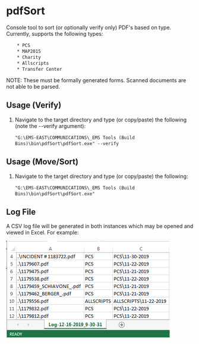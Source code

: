 # pdfSort
Console tool to sort (or optionally verify only) PDF's based on type.  Currently, supports the following types:

        * PCS
        * MAP2015
        * Charity
        * Allscripts
        * Transfer Center

NOTE: These must be formally generated forms.  Scanned documents are not able to be parsed.

## Usage (Verify)
1. Navigate to the target directory and type (or copy/paste) the following (note the --verify argument):

       "G:\EMS-EAST\COMMUNICATIONS\_EMS Tools (Build Bins)\bin\pdfSort\pdfSort.exe" --verify

## Usage (Move/Sort)
1. Navigate to the target directory and type (or copy/paste) the following:

       "G:\EMS-EAST\COMMUNICATIONS\_EMS Tools (Build Bins)\bin\pdfSort\pdfSort.exe"

## Log File
A CSV log file will be generated in both instances which may be opened and viewed in Excel.  For example:

![img](Images/pds_1.png)
